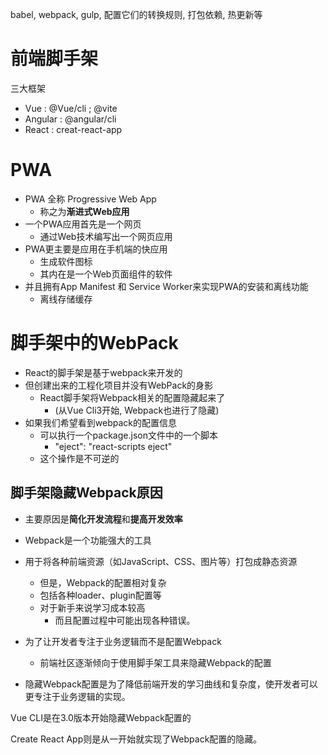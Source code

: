 babel, webpack, gulp, 配置它们的转换规则,  打包依赖, 热更新等

# 前端脚手架

三大框架

- Vue :  @Vue/cli ; @vite
- Angular : @angular/cli
- React : creat-react-app



# PWA

- PWA 全称 Progressive Web App 
  -  称之为**渐进式Web应用**
- 一个PWA应用首先是一个网页
  - 通过Web技术编写出一个网页应用
- PWA更主要是应用在手机端的快应用
  - 生成软件图标
  - 其内在是一个Web页面组件的软件
- 并且拥有App Manifest 和 Service Worker来实现PWA的安装和离线功能
  - 离线存储缓存

 

# 脚手架中的WebPack

- React的脚手架是基于webpack来开发的
- 但创建出来的工程化项目并没有WebPack的身影
  - React脚手架将Webpack相关的配置隐藏起来了
    - (从Vue Cli3开始, Webpack也进行了隐藏)
- 如果我们希望看到webpack的配置信息
  - 可以执行一个package.json文件中的一个脚本
    - "eject": "react-scripts eject"
  - 这个操作是不可逆的

## 脚手架隐藏Webpack原因

- 主要原因是**简化开发流程**和**提高开发效率**

- Webpack是一个功能强大的工具
- 用于将各种前端资源（如JavaScript、CSS、图片等）打包成静态资源
  - 但是，Webpack的配置相对复杂
  - 包括各种loader、plugin配置等
  - 对于新手来说学习成本较高
    - 而且配置过程中可能出现各种错误。

- 为了让开发者专注于业务逻辑而不是配置Webpack
  - 前端社区逐渐倾向于使用脚手架工具来隐藏Webpack的配置
- 隐藏Webpack配置是为了降低前端开发的学习曲线和复杂度，使开发者可以更专注于业务逻辑的实现。

Vue CLI是在3.0版本开始隐藏Webpack配置的

Create React App则是从一开始就实现了Webpack配置的隐藏。